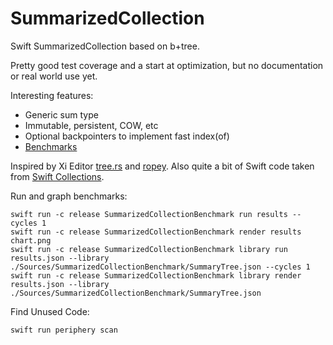 # SummarizedCollection

Swift SummarizedCollection based on b+tree.

Pretty good test coverage and a start at optimization, but no documentation or real world use yet.

Interesting features:

- Generic sum type
- Immutable, persistent, COW, etc
- Optional backpointers to implement fast index(of)
- [Benchmarks](./results.html)

Inspired by Xi Editor [tree.rs](https://github.com/xi-editor/xi-editor/blob/master/rust/rope/src/tree.rs) and [ropey](https://github.com/cessen/ropey). Also quite a bit of Swift code taken from [Swift Collections](https://github.com/apple/swift-collections).

Run and graph benchmarks:

``` 
swift run -c release SummarizedCollectionBenchmark run results --cycles 1
swift run -c release SummarizedCollectionBenchmark render results chart.png
swift run -c release SummarizedCollectionBenchmark library run results.json --library ./Sources/SummarizedCollectionBenchmark/SummaryTree.json --cycles 1
swift run -c release SummarizedCollectionBenchmark library render results.json --library ./Sources/SummarizedCollectionBenchmark/SummaryTree.json
```

Find Unused Code:

```
swift run periphery scan
```
